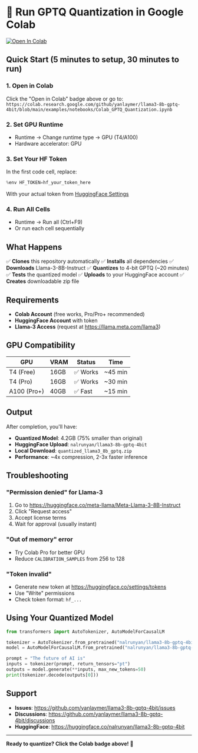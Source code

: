 # 🚀 Run GPTQ Quantization in Google Colab

[![Open In Colab](https://colab.research.google.com/assets/colab-badge.svg)](https://colab.research.google.com/github/yanlaymer/llama3-8b-gptq-4bit/blob/main/examples/notebooks/Colab_GPTQ_Quantization.ipynb)

## Quick Start (5 minutes to setup, 30 minutes to run)

### 1. Open in Colab
Click the "Open in Colab" badge above or go to:
`https://colab.research.google.com/github/yanlaymer/llama3-8b-gptq-4bit/blob/main/examples/notebooks/Colab_GPTQ_Quantization.ipynb`

### 2. Set GPU Runtime
- Runtime → Change runtime type → GPU (T4/A100)
- Hardware accelerator: GPU

### 3. Set Your HF Token
In the first code cell, replace:
```python
%env HF_TOKEN=hf_your_token_here
```
With your actual token from [HuggingFace Settings](https://huggingface.co/settings/tokens)

### 4. Run All Cells
- Runtime → Run all (Ctrl+F9)
- Or run each cell sequentially

## What Happens

✅ **Clones** this repository automatically
✅ **Installs** all dependencies
✅ **Downloads** Llama-3-8B-Instruct
✅ **Quantizes** to 4-bit GPTQ (~20 minutes)
✅ **Tests** the quantized model
✅ **Uploads** to your HuggingFace account
✅ **Creates** downloadable zip file

## Requirements

- **Colab Account** (free works, Pro/Pro+ recommended)
- **HuggingFace Account** with token
- **Llama-3 Access** (request at https://llama.meta.com/llama3)

## GPU Compatibility

| GPU | VRAM | Status | Time |
|-----|------|--------|------|
| T4 (Free) | 16GB | ✅ Works | ~45 min |
| T4 (Pro) | 16GB | ✅ Works | ~30 min |
| A100 (Pro+) | 40GB | ✅ Fast | ~15 min |

## Output

After completion, you'll have:
- **Quantized Model**: 4.2GB (75% smaller than original)
- **HuggingFace Upload**: `nalrunyan/llama3-8b-gptq-4bit`
- **Local Download**: `quantized_llama3_8b_gptq.zip`
- **Performance**: ~4x compression, 2-3x faster inference

## Troubleshooting

### "Permission denied" for Llama-3
1. Go to https://huggingface.co/meta-llama/Meta-Llama-3-8B-Instruct
2. Click "Request access"
3. Accept license terms
4. Wait for approval (usually instant)

### "Out of memory" error
- Try Colab Pro for better GPU
- Reduce `CALIBRATION_SAMPLES` from 256 to 128

### "Token invalid"
- Generate new token at https://huggingface.co/settings/tokens
- Use "Write" permissions
- Check token format: `hf_...`

## Using Your Quantized Model

```python
from transformers import AutoTokenizer, AutoModelForCausalLM

tokenizer = AutoTokenizer.from_pretrained("nalrunyan/llama3-8b-gptq-4bit")
model = AutoModelForCausalLM.from_pretrained("nalrunyan/llama3-8b-gptq-4bit", device_map="auto")

prompt = "The future of AI is"
inputs = tokenizer(prompt, return_tensors="pt")
outputs = model.generate(**inputs, max_new_tokens=50)
print(tokenizer.decode(outputs[0]))
```

## Support

- **Issues**: https://github.com/yanlaymer/llama3-8b-gptq-4bit/issues
- **Discussions**: https://github.com/yanlaymer/llama3-8b-gptq-4bit/discussions
- **HuggingFace**: https://huggingface.co/nalrunyan/llama3-8b-gptq-4bit

---

**Ready to quantize? Click the Colab badge above! 🚀**
